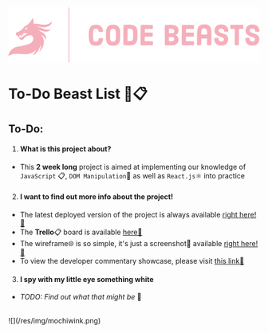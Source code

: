 ![](./res/img/codebeasts.png "Code Beasts logo")

# To-Do Beast List 🐉📋

## To-Do:
1. #### What is this project about?
  - This **2 week long** project is aimed at implementing our knowledge of `JavaScript` 📋, `DOM Manipulation`📄 as well as `React.js`⚛️ into practice
2. #### I want to find out more info about the project!
  - The latest deployed version of the project is always available [right here!🔗](https://mochibunn.github.io/ToDoBeastList "Deployed version of the project")
  - The **Trello**📋 board is available [here🔗](https://trello.com/b/R5qfJ15W/code-beasts "Project's Trello board")
  - The wireframe🌐 is so simple, it's just a screenshot📸 available [right here!🔗](https://cdn.discordapp.com/attachments/199274450011553792/1150808990276653096/image.png "Screenshot of the project wireframe")
  - To view the developer commentary showcase, please visit [this link🔗](https://go.mochibun.me/qziRlT "Documentation")
3. #### I spy with my little eye something white
  - *TODO: Find out what that might be* 🔎
  </br>
  ![](/res/img/mochiwink.png)
